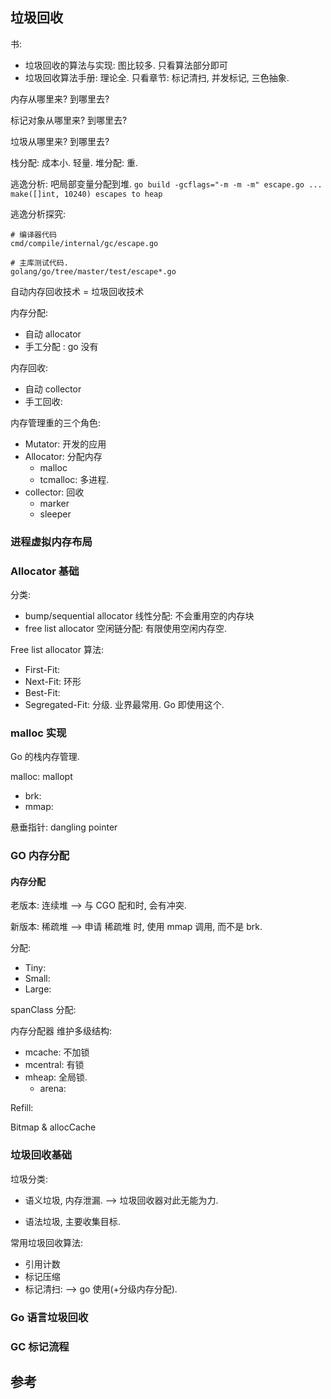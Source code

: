 
## 垃圾回收
书:
- 垃圾回收的算法与实现: 图比较多. 只看算法部分即可
- 垃圾回收算法手册: 理论全. 只看章节: 标记清扫, 并发标记, 三色抽象.

内存从哪里来? 到哪里去?

标记对象从哪里来? 到哪里去?

垃圾从哪里来? 到哪里去?


栈分配: 成本小. 轻量.
堆分配: 重.

逃逸分析: 吧局部变量分配到堆.
    ```
    go build -gcflags="-m -m -m" escape.go
    ...
    make([]int, 10240) escapes to heap
    ```

逃逸分析探究:
```
# 编译器代码
cmd/compile/internal/gc/escape.go

# 主库测试代码.
golang/go/tree/master/test/escape*.go
```

自动内存回收技术 = 垃圾回收技术

内存分配:
- 自动 allocator
- 手工分配 : go 没有

内存回收:
- 自动 collector
- 手工回收: 

内存管理重的三个角色:
- Mutator: 开发的应用
- Allocator: 分配内存
    - malloc
    - tcmalloc: 多进程.
- collector: 回收
    - marker
    - sleeper

### 进程虚拟内存布局

### Allocator 基础
分类:
- bump/sequential allocator 线性分配: 不会重用空的内存块
- free list allocator 空闲链分配: 有限使用空闲内存空.

Free list allocator 算法:
- First-Fit: 
- Next-Fit: 环形
- Best-Fit: 
- Segregated-Fit: 分级. 业界最常用. Go 即使用这个.

### malloc 实现
Go 的栈内存管理.

malloc: mallopt
- brk: 
- mmap:

悬垂指针: dangling pointer

### GO 内存分配
#### 内存分配
老版本: 连续堆 --> 与 CGO 配和时, 会有冲突.

新版本: 稀疏堆 --> 
    申请 稀疏堆 时, 使用 mmap 调用, 而不是 brk.

分配:
- Tiny: 
- Small: 
- Large:

spanClass 分配: 


内存分配器 维护多级结构:
- mcache: 不加锁
- mcentral: 有锁
- mheap: 全局锁.
  - arena:

Refill:

Bitmap & allocCache

### 垃圾回收基础

垃圾分类:
- 语义垃圾, 内存泄漏. --> 垃圾回收器对此无能为力.

- 语法垃圾, 主要收集目标.


常用垃圾回收算法:
- 引用计数
- 标记压缩
- 标记清扫: --> go 使用(+分级内存分配).

### Go 语言垃圾回收
 


### GC 标记流程


## 参考

